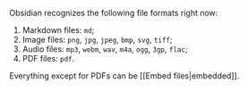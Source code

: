 Obsidian recognizes the following file formats right now:

1. Markdown files: `md`;
2. Image files: `png`, `jpg`, `jpeg`, `bmp`, `svg`, `tiff`;
3. Audio files: `mp3`, `webm`, `wav`, `m4a`, `ogg`, `3gp`, `flac`;
4. PDF files: `pdf`.

Everything except for PDFs can be [[Embed files|embedded]].

